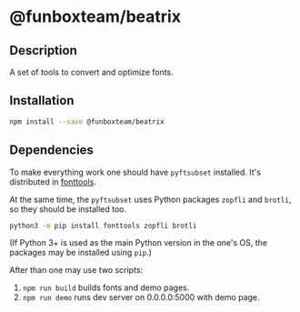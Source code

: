 # @funboxteam/beatrix

## Description

A set of tools to convert and optimize fonts.

## Installation

```sh
npm install --save @funboxteam/beatrix
```

## Dependencies

To make everything work one should have `pyftsubset` installed. 
It's distributed in [fonttools](https://github.com/fonttools/fonttools).

At the same time, the `pyftsubset` uses Python packages `zopfli` and `brotli`,
so they should be installed too.

```sh
python3 -m pip install fonttools zopfli brotli
```

(If Python 3+ is used as the main Python version in the one's OS, 
the packages may be installed using `pip`.)

After than one may use two scripts:

1. `npm run build` builds fonts and demo pages.
2. `npm run demo` runs dev server on 0.0.0.0:5000 with demo page.
